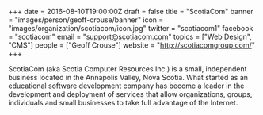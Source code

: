 +++
date = 2016-08-10T19:00:00Z
draft = false
title = "ScotiaCom"
banner = "images/person/geoff-crouse/banner"
icon = "images/organization/scotiacom/icon.jpg"
twitter = "scotiacom1"
facebook = "scotiacom"
email = "support@scotiacom.com"
topics = ["Web Design", "CMS"]
people = ["Geoff Crouse"]
website = "http://scotiacomgroup.com/"
+++

ScotiaCom (aka Scotia Computer Resources Inc.) is a small, independent business located in the Annapolis Valley, Nova Scotia. What started as an educational software development company has become a leader in the development and deployment of services that allow organizations, groups, individuals and small businesses to take full advantage of the Internet.
